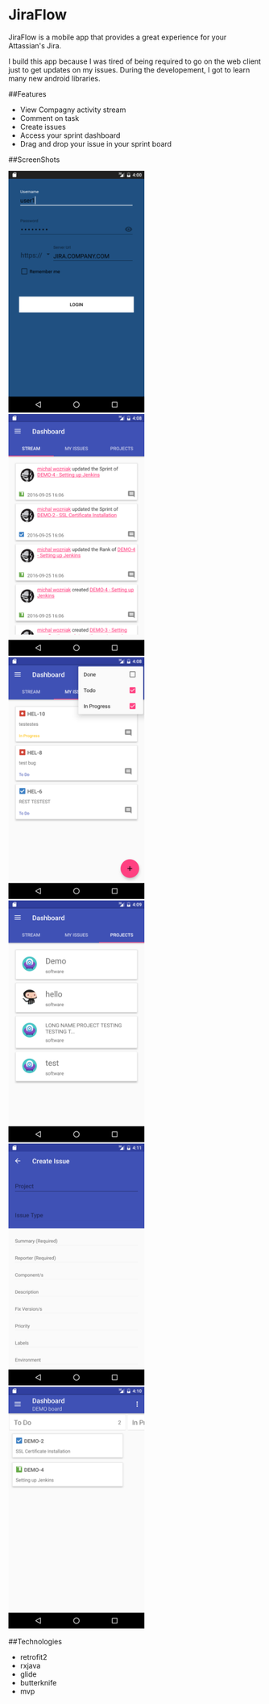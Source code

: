 # JiraFlow

JiraFlow is a mobile app that provides a great experience for your Attassian's Jira.

I build this app because I was tired of being required to go on the web client just to get updates on my issues. During the developement, I got to learn many new android libraries.    

##Features
* View Compagny activity stream
* Comment on task
* Create issues
* Access your sprint dashboard
* Drag and drop your issue in your sprint board

##ScreenShots

<img src="https://github.com/mv740/JiraFlow/blob/master/Screenshots/login.png"  width="270" height="480" />
<img src="https://github.com/mv740/JiraFlow/blob/master/Screenshots/dashboard.png"  width="270" height="480" />
<img src="https://github.com/mv740/JiraFlow/blob/master/Screenshots/myissues.png"  width="270" height="480" />
<img src="https://github.com/mv740/JiraFlow/blob/master/Screenshots/projects.png"  width="270" height="480" />
<img src="https://github.com/mv740/JiraFlow/blob/master/Screenshots/createIssue.png"  width="270" height="480" />
<img src="https://github.com/mv740/JiraFlow/blob/master/Screenshots/sprintboard.png"  width="270" height="480" />


##Technologies
* retrofit2
* rxjava
* glide
* butterknife
* mvp
